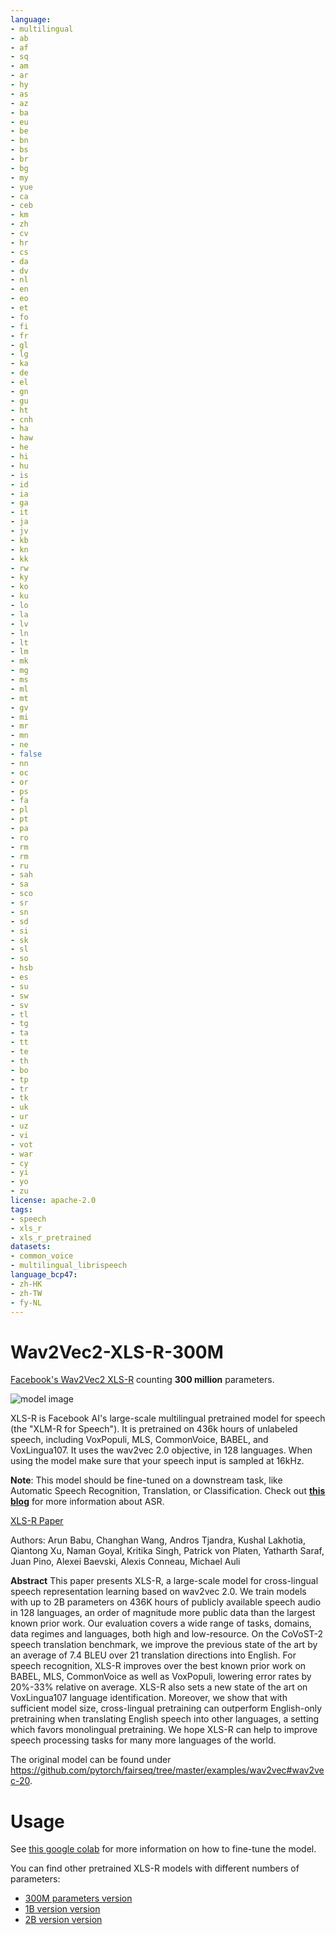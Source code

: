 ```yaml
---
language:
- multilingual
- ab
- af
- sq
- am
- ar
- hy
- as
- az
- ba
- eu
- be
- bn
- bs
- br
- bg
- my
- yue
- ca
- ceb
- km
- zh
- cv
- hr
- cs
- da
- dv
- nl
- en
- eo
- et
- fo
- fi
- fr
- gl
- lg
- ka
- de
- el
- gn
- gu
- ht
- cnh
- ha
- haw
- he
- hi
- hu
- is
- id
- ia
- ga
- it
- ja
- jv
- kb
- kn
- kk
- rw
- ky
- ko
- ku
- lo
- la
- lv
- ln
- lt
- lm
- mk
- mg
- ms
- ml
- mt
- gv
- mi
- mr
- mn
- ne
- false
- nn
- oc
- or
- ps
- fa
- pl
- pt
- pa
- ro
- rm
- rm
- ru
- sah
- sa
- sco
- sr
- sn
- sd
- si
- sk
- sl
- so
- hsb
- es
- su
- sw
- sv
- tl
- tg
- ta
- tt
- te
- th
- bo
- tp
- tr
- tk
- uk
- ur
- uz
- vi
- vot
- war
- cy
- yi
- yo
- zu
license: apache-2.0
tags:
- speech
- xls_r
- xls_r_pretrained
datasets:
- common_voice
- multilingual_librispeech
language_bcp47:
- zh-HK
- zh-TW
- fy-NL
---
```


# Wav2Vec2-XLS-R-300M

[Facebook's Wav2Vec2 XLS-R](https://ai.facebook.com/blog/wav2vec-20-learning-the-structure-of-speech-from-raw-audio/) counting **300 million** parameters.

![model image](https://raw.githubusercontent.com/patrickvonplaten/scientific_images/master/xls_r.png)

XLS-R is Facebook AI's large-scale multilingual pretrained model for speech (the "XLM-R for Speech"). It is pretrained on 436k hours of unlabeled speech, including VoxPopuli, MLS, CommonVoice, BABEL, and VoxLingua107. It uses the wav2vec 2.0 objective, in 128 languages. When using the model make sure that your speech input is sampled at 16kHz. 

**Note**: This model should be fine-tuned on a downstream task, like Automatic Speech Recognition, Translation, or Classification. Check out [**this blog**](https://huggingface.co/blog/fine-tune-xlsr-wav2vec2) for more information about ASR.

[XLS-R Paper](https://arxiv.org/abs/2111.09296)

Authors: Arun Babu, Changhan Wang, Andros Tjandra, Kushal Lakhotia, Qiantong Xu, Naman Goyal, Kritika Singh, Patrick von Platen, Yatharth Saraf, Juan Pino, Alexei Baevski, Alexis Conneau, Michael Auli

**Abstract**
This paper presents XLS-R, a large-scale model for cross-lingual speech representation learning based on wav2vec 2.0. We train models with up to 2B parameters on 436K hours of publicly available speech audio in 128 languages, an order of magnitude more public data than the largest known prior work. Our evaluation covers a wide range of tasks, domains, data regimes and languages, both high and low-resource. On the CoVoST-2 speech translation benchmark, we improve the previous state of the art by an average of 7.4 BLEU over 21 translation directions into English. For speech recognition, XLS-R improves over the best known prior work on BABEL, MLS, CommonVoice as well as VoxPopuli, lowering error rates by 20%-33% relative on average. XLS-R also sets a new state of the art on VoxLingua107 language identification. Moreover, we show that with sufficient model size, cross-lingual pretraining can outperform English-only pretraining when translating English speech into other languages, a setting which favors monolingual pretraining. We hope XLS-R can help to improve speech processing tasks for many more languages of the world.

The original model can be found under https://github.com/pytorch/fairseq/tree/master/examples/wav2vec#wav2vec-20.

# Usage

See [this google colab](https://colab.research.google.com/github/patrickvonplaten/notebooks/blob/master/Fine_Tune_XLS_R_on_Common_Voice.ipynb) for more information on how to fine-tune the model.

You can find other pretrained XLS-R models with different numbers of parameters:

* [300M parameters version](https://huggingface.co/facebook/wav2vec2-xls-r-300m)
* [1B version version](https://huggingface.co/facebook/wav2vec2-xls-r-1b)
* [2B version version](https://huggingface.co/facebook/wav2vec2-xls-r-2b)
